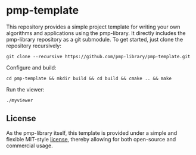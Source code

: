 # pmp-template

This repository provides a simple project template for writing your own
algorithms and applications using the pmp-library. It directly includes the
pmp-library repository as a git submodule. To get started, just clone the
repository recursively:

    git clone --recursive https://github.com/pmp-library/pmp-template.git

Configure and build:

    cd pmp-template && mkdir build && cd build && cmake .. && make

Run the viewer:

    ./myviewer

## License

As the pmp-library itself, this template is provided under a simple and flexible MIT-style
[license](https://github.com/pmp-library/pmp-template/blob/master/LICENSE.txt),
thereby allowing for both open-source and commercial usage.
